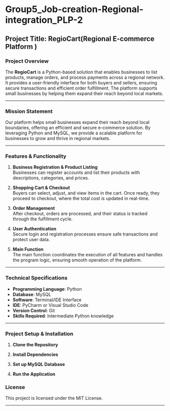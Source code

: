 # Group5_Job-creation-Regional-integration_PLP-2

## **Project Title: RegioCart(Regional E-commerce Platform )**

### **Project Overview**
The **RegioCart** is a Python-based solution that enables businesses to list products, manage orders, and process payments across a regional network. It provides a user-friendly interface for both buyers and sellers, ensuring secure transactions and efficient order fulfillment. The platform supports small businesses by helping them expand their reach beyond local markets.

---

### **Mission Statement**
Our platform helps small businesses expand their reach beyond local boundaries, offering an efficient and secure e-commerce solution. By leveraging Python and MySQL, we provide a scalable platform for businesses to grow and thrive in regional markets.

---

### **Features & Functionality**
1. **Business Registration & Product Listing**  
   Businesses can register accounts and list their products with descriptions, categories, and prices.

2. **Shopping Cart & Checkout**  
   Buyers can select, adjust, and view items in the cart. Once ready, they proceed to checkout, where the total cost is updated in real-time.

3. **Order Management**  
   After checkout, orders are processed, and their status is tracked through the fulfillment cycle.

4. **User Authentication**  
   Secure login and registration processes ensure safe transactions and protect user data.

5. **Main Function**  
   The main function coordinates the execution of all features and handles the program logic, ensuring smooth operation of the platform.

---

### **Technical Specifications**
- **Programming Language**: Python
- **Database**: MySQL
- **Software**: Terminal/IDE Interface
- **IDE**: PyCharm or Visual Studio Code
- **Version Control**: Git
- **Skills Required**: Intermediate Python knowledge

---

### **Project Setup & Installation**

1. **Clone the Repository**  

2. **Install Dependencies**  

3. **Set up MySQL Database**  

4. **Run the Application**  


### **License**
This project is licensed under the MIT License.

---
